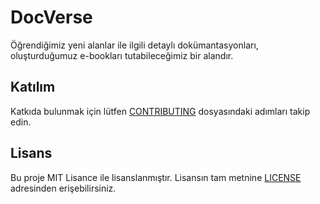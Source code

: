 # DocVerse
Öğrendiğimiz yeni alanlar ile ilgili detaylı dokümantasyonları, oluşturduğumuz e-bookları tutabileceğimiz bir alandır.

## Katılım
Katkıda bulunmak için lütfen [CONTRIBUTING](CONTRIBUTING.md) dosyasındaki adımları takip edin.

## Lisans
Bu proje MIT Lisance ile lisanslanmıştır. Lisansın tam metnine [LICENSE](LICENSE) adresinden erişebilirsiniz.
